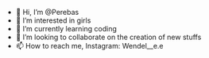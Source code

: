 - 👋 Hi, I’m @Perebas
- 👀 I’m interested in girls
- 🌱 I’m currently learning coding
- 💞️ I’m looking to collaborate on the creation of new stuffs
- 📫 How to reach me, Instagram: Wendel__e.e

<!---
Perebas/Perebas is a ✨ special ✨ repository because its `README.md` (this file) appears on your GitHub profile.
You can click the Preview link to take a look at your changes.
--->
